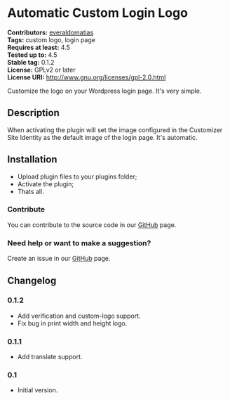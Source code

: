 # Automatic Custom Login Logo #
**Contributors:** [everaldomatias](https://profiles.wordpress.org/everaldomatias)  
**Tags:** custom logo, login page  
**Requires at least:** 4.5  
**Tested up to:** 4.5  
**Stable tag:** 0.1.2  
**License:** GPLv2 or later  
**License URI:** http://www.gnu.org/licenses/gpl-2.0.html  

Customize the logo on your Wordpress login page. It's very simple.

## Description ##

When activating the plugin will set the image configured in the Customizer Site Identity as the default image of the login page. It's automatic.

## Installation ##

- Upload plugin files to your plugins folder;  
- Activate the plugin;  
- Thats all.

### Contribute ###

You can contribute to the source code in our [GitHub](https://github.com/everaldomatias/automatic-custom-logo-login) page.

### Need help or want to make a suggestion? ###

Create an issue in our [GitHub](https://github.com/everaldomatias/automatic-custom-logo-login/issues) page.

## Changelog ##

### 0.1.2 ###

- Add verification and custom-logo support.
- Fix bug in print width and height logo.

### 0.1.1 ###

- Add translate support.

### 0.1 ###

- Initial version.
